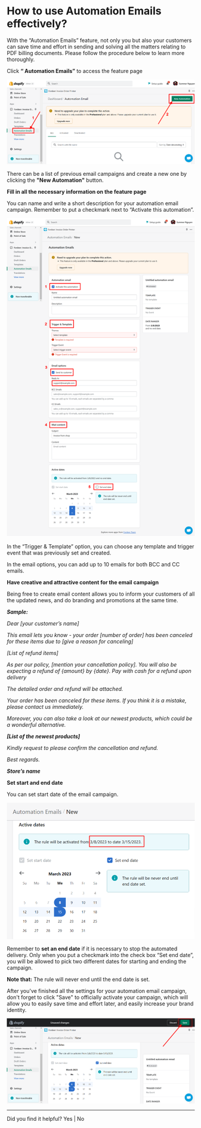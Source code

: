 # How to use Automation Emails effectively?


With the “Automation Emails” feature, not only you but also your customers can save time and effort in sending and solving all the matters relating to PDF billing documents. Please follow the procedure below to learn more thoroughly.

Click **“ Automation Emails”** to access the feature page

![Fordeer-Store-·-Automation-Email-·-Shopify.png](How%20to%20use%20Automation%20Emails%20effectively%20c39dc51320f94dd7a09b45140f3d1095/Fordeer-Store--Automation-Email--Shopify.png)

There can be a list of previous email campaigns and create a new one by clicking the **"New Automation"** button.

**Fill in all the necessary information on the feature page**

You can name and write a short description for your automation email campaign. Remember to put a checkmark next to “Activate this automation”. 

![Fordeer-Store-·-New-·-Shopify (1).png](How%20to%20use%20Automation%20Emails%20effectively%20c39dc51320f94dd7a09b45140f3d1095/Fordeer-Store--New--Shopify_(1).png)

In the “Trigger & Template” option, you can choose any template and trigger event that was previously set and created. 

In the email options, you can add up to 10 emails for both BCC and CC emails. 

**Have creative and attractive content for the email campaign**

Being free to create email content allows you to inform your customers of all the updated news, and do branding and promotions at the same time. 

***Sample:***

*Dear [your customer’s name]*

*This email lets you know - your order [number of order] has been canceled for these items due to [give a reason for canceling]*

*[List of refund items]*

*As per our policy, [mention your cancellation policy]. You will also be expecting a refund of {amount} by {date}. Pay with cash for a refund upon delivery* 

*The detailed order and refund will be attached.*

*Your order has been canceled for these items. If you think it is a mistake, please contact us immediately.* 

*Moreover, you can also take a look at our newest products, which could be a wonderful alternative.* 

***[List of the newest products]***

*Kindly request to please confirm the cancellation and refund.* 

*Best regards.* 

***Store’s name***

**Set start and end date**

You can set start date of the email campaign. 

![Fordeer-Store-·-New-·-Shopify.png](How%20to%20use%20Automation%20Emails%20effectively%20c39dc51320f94dd7a09b45140f3d1095/Fordeer-Store--New--Shopify.png)

Remember to **set an end date** if it is necessary to stop the automated delivery. Only when you put a checkmark into the check box “Set end date”, you will be allowed to pick two different dates for starting and ending the campaign. 

**Note that:** The rule will never end until the end date is set. 

After you've finished all the settings for your automation email campaign, don't forget to click "Save" to officially activate your campaign, which will allow you to easily save time and effort later, and easily increase your brand identity. 

![Fordeer-Store-·-New-·-Shopify (2).png](How%20to%20use%20Automation%20Emails%20effectively%20c39dc51320f94dd7a09b45140f3d1095/Fordeer-Store--New--Shopify_(2).png)

---

Did you find it helpful? Yes | No
